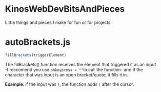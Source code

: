# KinosWebDevBitsAndPieces
 Little things and pieces I make for fun or for projects. 

 # autoBrackets.js
 ```js
 fillBrackets(triggerElement)
 ```
 The fillBrackets() function receives the element that triggered it as an input -I reccomend you use 
 ```onkeypress = ""```to call the function- and if the character that was input is an open 
 bracket/quote, it fills it in.

 **Example**: if the input was ```(```, the function adds ```)``` after the cursor.

